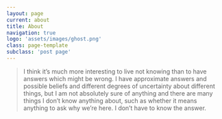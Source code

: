 ```yaml
---
layout: page
current: about
title: About
navigation: true
logo: 'assets/images/ghost.png'
class: page-template
subclass: 'post page'
---
```


> I think it’s much more interesting to live not knowing than to have answers which might be wrong. I have approximate answers and possible beliefs and different degrees of uncertainty about different things, but I am not absolutely sure of anything and there are many things I don’t know anything about, such as whether it means anything to ask why we’re here. I don’t have to know the answer.

